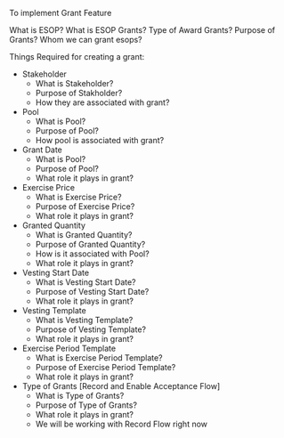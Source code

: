 To implement Grant Feature

What is ESOP?
What is ESOP Grants?
Type of Award Grants?
Purpose of Grants?
Whom we can grant esops?

Things Required for creating a grant:

- Stakeholder
  - What is Stakeholder?
  - Purpose of Stakholder?
  - How they are associated with grant?
- Pool
  - What is Pool?
  - Purpose of Pool?
  - How pool is associated with grant?
- Grant Date
  - What is Pool?
  - Purpose of Pool?
  - What role it plays in grant?
- Exercise Price
  - What is Exercise Price?
  - Purpose of Exercise Price?
  - What role it plays in grant?
- Granted Quantity
  - What is Granted Quantity?
  - Purpose of Granted Quantity?
  - How is it associated with Pool?
  - What role it plays in grant?
- Vesting Start Date
  - What is Vesting Start Date?
  - Purpose of Vesting Start Date?
  - What role it plays in grant?
- Vesting Template
  - What is Vesting Template?
  - Purpose of Vesting Template?
  - What role it plays in grant?
- Exercise Period Template
  - What is Exercise Period Template?
  - Purpose of Exercise Period Template?
  - What role it plays in grant?
- Type of Grants [Record and Enable Acceptance Flow]
  - What is Type of Grants?
  - Purpose of Type of Grants?
  - What role it plays in grant?
  - We will be working with Record Flow right now
